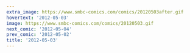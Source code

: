 ```yaml
---
extra_image: https://www.smbc-comics.com/comics/20120503after.gif
hovertext: '2012-05-03'
image: https://www.smbc-comics.com/comics/20120503.gif
next_comic: '2012-05-04'
prev_comic: '2012-05-02'
title: '2012-05-03'
---
```


